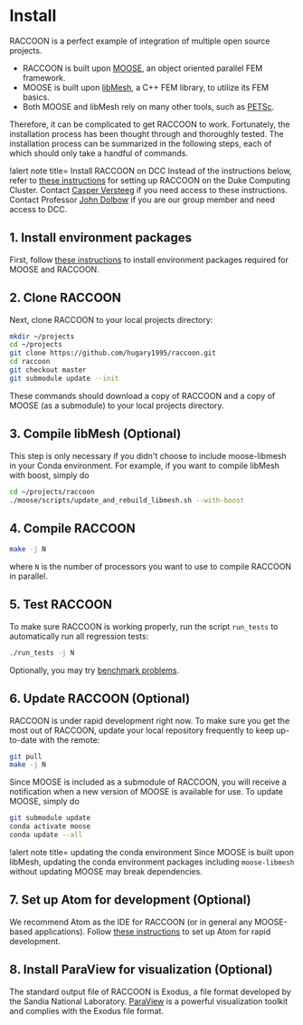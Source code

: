 # Install

RACCOON is a perfect example of integration of multiple open source projects.

- RACCOON is built upon [MOOSE](https://mooseframework.inl.gov/), an object oriented parallel FEM framework.
- MOOSE is built upon [libMesh](http://libmesh.github.io/), a C++ FEM library, to utilize its FEM basics.
- Both MOOSE and libMesh rely on many other tools, such as [PETSc](https://www.mcs.anl.gov/petsc/).

Therefore, it can be complicated to get RACCOON to work. Fortunately, the installation process
has been thought through and thoroughly tested. The installation process can be summarized in the following steps,
each of which should only take a handful of commands.

!alert note title= Install RACCOON on DCC
Instead of the instructions below, refer to [these instructions](https://github.com/casperversteeg/fuzzy-pancake-eureka/blob/master/DCCmoose.pdf) for setting up RACCOON on the Duke Computing Cluster. Contact [Casper Versteeg](mailto:casper.versteeg@duke.edu) if you need access to these instructions. Contact Professor [John Dolbow](mailto:jdolbow@duke.edu) if you are our group member and need access to DCC.

## 1. Install environment packages

First, follow [these instructions](install/conda.md) to install environment packages required for MOOSE and RACCOON.

## 2. Clone RACCOON

Next, clone RACCOON to your local projects directory:

```bash
mkdir ~/projects
cd ~/projects
git clone https://github.com/hugary1995/raccoon.git
cd raccoon
git checkout master
git submodule update --init
```

These commands should download a copy of RACCOON and a copy of MOOSE (as a submodule) to your local projects directory.

## 3. Compile libMesh (Optional)

This step is only necessary if you didn't choose to include moose-libmesh in your Conda environment.
For example, if you want to compile libMesh with boost, simply do

```bash
cd ~/projects/raccoon
./moose/scripts/update_and_rebuild_libmesh.sh --with-boost
```

## 4. Compile RACCOON

```bash
make -j N
```

where `N` is the number of processors you want to use to compile RACCOON in parallel.

## 5. Test RACCOON

To make sure RACCOON is working properly, run the script `run_tests` to automatically run all regression tests:

```bash
./run_tests -j N
```

Optionally, you may try [benchmark problems](benchmarks/index.md).

## 6. Update RACCOON (Optional)

RACCOON is under rapid development right now. To make sure you get the most out of RACCOON, update your local repository frequently to keep up-to-date with the remote:

```bash
git pull
make -j N
```

Since MOOSE is included as a submodule of RACCOON, you will receive a notification when a new version of MOOSE is available for use. To update MOOSE, simply do

```bash
git submodule update
conda activate moose
conda update --all
```

!alert note title= updating the conda environment
Since MOOSE is built upon libMesh, updating the conda environment packages including `moose-libmesh` without updating MOOSE may break dependencies.

## 7. Set up Atom for development (Optional)

We recommend Atom as the IDE for RACCOON (or in general any MOOSE-based applications). Follow [these instructions](install/ide.md) to set up Atom for rapid development.

## 8. Install ParaView for visualization (Optional)

The standard output file of RACCOON is Exodus, a file format developed by the Sandia National Laboratory. [ParaView](https://www.paraview.org/) is a powerful visualization toolkit and complies with the Exodus file format.
